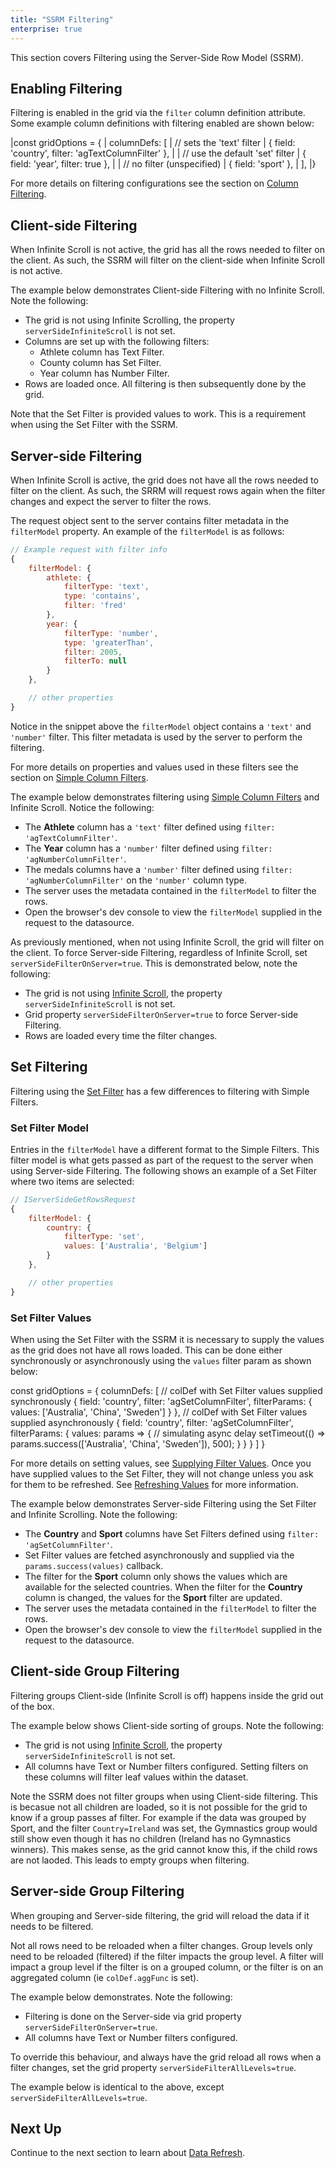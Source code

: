 ```yaml
---
title: "SSRM Filtering"
enterprise: true
---
```


This section covers Filtering using the Server-Side Row Model (SSRM).

## Enabling Filtering

Filtering is enabled in the grid via the `filter` column definition attribute. Some example column definitions with filtering enabled are shown below:

<snippet>
|const gridOptions = {
|    columnDefs: [
|        // sets the 'text' filter
|        { field: 'country', filter: 'agTextColumnFilter' },
|
|        // use the default 'set' filter
|        { field: 'year', filter: true },
|
|        // no filter (unspecified)
|        { field: 'sport' },
|    ],
|}
</snippet>

For more details on filtering configurations see the section on [Column Filtering](/filtering/).


## Client-side Filtering

When Infinite Scroll is not active, the grid has all the rows needed to filter on the client. As such, the SSRM will filter on the client-side when Infinite Scroll is not active.

The example below demonstrates Client-side Filtering with no Infinite Scroll. Note the following:

- The grid is not using Infinite Scrolling, the property `serverSideInfiniteScroll` is not set.
- Columns are set up with the following filters:
    - Athlete column has Text Filter.
    - County column has Set Filter.
    - Year column has Number Filter.
- Rows are loaded once. All filtering is then subsequently done by the grid.

<grid-example title='No Infinite Scroll Client Side' name='full-client-side' type='generated' options='{ "enterprise": true, "modules": ["serverside","setfilter", "menu"] }'></grid-example>

Note that the Set Filter is provided values to work. This is a requirement when using the Set Filter with the SSRM.

## Server-side Filtering

When Infinite Scroll is active, the grid does not have all the rows needed to filter on the client. As such, the SRRM will request rows again when the filter changes and expect the server to filter the rows.

The request object sent to the server contains filter metadata in the `filterModel` property. An example of the `filterModel` is as follows:

```js
// Example request with filter info
{
    filterModel: {
        athlete: {
            filterType: 'text',
            type: 'contains',
            filter: 'fred'
        },
        year: {
            filterType: 'number',
            type: 'greaterThan',
            filter: 2005,
            filterTo: null
        }
    },

    // other properties
}
```

Notice in the snippet above the `filterModel` object contains a `'text'` and `'number'` filter. This filter metadata is used by the server to perform the filtering.

For more details on properties and values used in these filters see the section on
[Simple Column Filters](/filter-provided-simple/).

The example below demonstrates filtering using [Simple Column Filters](/filter-provided-simple/) and Infinite Scroll. Notice the following:

- The **Athlete** column has a `'text'` filter defined using `filter: 'agTextColumnFilter'`.
- The **Year** column has a `'number'` filter defined using `filter: 'agNumberColumnFilter'`.
- The medals columns have a `'number'` filter defined using `filter: 'agNumberColumnFilter'` on the `'number'` column type.
- The server uses the metadata contained in the `filterModel` to filter the rows.
- Open the browser's dev console to view the `filterModel` supplied in the request to the datasource.

<grid-example title='Filtering With Infinite Scroll' name='infinite-simple' type='generated' options='{ "enterprise": true, "extras": ["alasql"], "modules": ["serverside", "menu"] }'></grid-example>

As previously mentioned, when not using Infinite Scroll, the grid will filter on the client. To force Server-side Filtering, regardless of Infinite Scroll, set `serverSideFilterOnServer=true`. This is demonstrated below, note the following:

- The grid is not using [Infinite Scroll](/server-side-model-row-stores/), the property  `serverSideInfiniteScroll` is not set.
- Grid property `serverSideFilterOnServer=true` to force Server-side Filtering.
- Rows are loaded every time the filter changes.

<grid-example title='No Infinite Scroll Server Side' name='full-server-side' type='generated' options='{ "enterprise": true, "modules": ["serverside","setfilter", "menu"] }'></grid-example>

## Set Filtering

Filtering using the [Set Filter](/filter-set/) has a few differences to filtering with Simple Filters.

### Set Filter Model

Entries in the `filterModel` have a different format to the Simple Filters. This filter model is what gets passed as part of the request to the server when using Server-side Filtering. The following shows an example of a Set Filter where two items are selected:


```js
// IServerSideGetRowsRequest
{
    filterModel: {
        country: {
            filterType: 'set',
            values: ['Australia', 'Belgium']
        }
    },

    // other properties
}
```

### Set Filter Values

When using the Set Filter with the SSRM it is necessary to supply the values as the grid does not
have all rows loaded. This can be done either synchronously or asynchronously using the `values` filter param as shown below:


<snippet spaceBetweenProperties="true">
const gridOptions = {
    columnDefs: [
        // colDef with Set Filter values supplied synchronously
        {
            field: 'country',
            filter: 'agSetColumnFilter',
            filterParams: {
                values: ['Australia', 'China', 'Sweden']
            }
        },
        // colDef with Set Filter values supplied asynchronously
        {
            field: 'country',
            filter: 'agSetColumnFilter',
            filterParams: {
                values: params => {
                    // simulating async delay
                    setTimeout(() => params.success(['Australia', 'China', 'Sweden']), 500);
                }
            }
        }
    ]
}
</snippet>

For more details on setting values, see [Supplying Filter Values](/filter-set-filter-list/#supplying-filter-values). Once you have supplied values to the Set Filter, they will not change unless you ask for them to be refreshed. See [Refreshing Values](/filter-set-filter-list/#refreshing-values) for more information.

The example below demonstrates Server-side Filtering using the Set Filter and Infinite Scrolling. Note the following:

- The **Country** and **Sport** columns have Set Filters defined using `filter: 'agSetColumnFilter'`.
- Set Filter values are fetched asynchronously and supplied via the `params.success(values)` callback.
- The filter for the **Sport** column only shows the values which are available for the selected countries.
When the filter for the **Country** column is changed, the values for the **Sport** filter are updated.
- The server uses the metadata contained in the `filterModel` to filter the rows.
- Open the browser's dev console to view the `filterModel` supplied in the request to the datasource.

<grid-example title='Set Filter and Infinite Scrolling' name='infinite-set' type='generated' options='{ "enterprise": true, "extras": ["alasql"], "modules": ["serverside", "setfilter", "menu"] }'></grid-example>


## Client-side Group Filtering

Filtering groups Client-side (Infinite Scroll is off) happens inside the grid out of the box.

The example below shows Client-side sorting of groups. Note the following:
 
 - The grid is not using [Infinite Scroll](/server-side-model-row-stores/), the property  `serverSideInfiniteScroll` is not set.
 - All columns have Text or Number filters configured. Setting filters on these columns will filter leaf values within the dataset.

<grid-example title='Group Filter Client-side' name='group-filter-client-side' type='generated' options='{ "enterprise": true, "extras": ["alasql"], "modules": ["serverside"] }'></grid-example>

Note the SSRM does not filter groups when using Client-side filtering. This is becasue not all children are loaded, so it is not possible for the grid to know if a group passes af filter. For example if the data was grouped by Sport, and the filter `Country=Ireland` was set, the Gymnastics group would still show even though it has no children (Ireland has no Gymnastics winners). This makes sense, as the grid cannot know this, if the child rows are not laoded. This leads to empty groups when filtering.


## Server-side Group Filtering

When grouping and Server-side filtering, the grid will reload the data if it needs to be filtered.

Not all rows need to be reloaded when a filter changes. Group levels only need to be reloaded (filtered) if the filter impacts the group level. A filter will impact a group level if the filter is on a grouped column, or the filter is on an aggregated column (ie `colDef.aggFunc` is set).

The example below demonstrates. Note the following:

- Filtering is done on the Server-side via grid property `serverSideFilterOnServer=true`.
- All columns have Text or Number filters configured.

<grid-example title='Group Filter Server-side' name='group-filter-server-side' type='generated' options='{ "enterprise": true, "extras": ["alasql"], "modules": ["serverside"] }'></grid-example>

To override this behaviour, and always have the grid reload all rows when a filter changes, set the grid property `serverSideFilterAllLevels=true`.

The example below is identical to the above, except `serverSideFilterAllLevels=true`.

<grid-example title='Group Filter Server-side Force' name='group-filter-server-side-force' type='generated' options='{ "enterprise": true, "extras": ["alasql"], "modules": ["serverside"] }'></grid-example>

## Next Up

Continue to the next section to learn about [Data Refresh](/server-side-model-refresh/).
